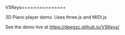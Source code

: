 VSKeys===============

3D Piano player demo. Uses three.js and MIDI.js

See the demo live at https://deegzc.github.io/VSKeys/
